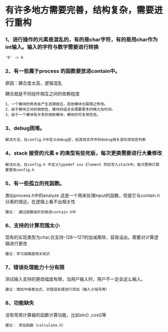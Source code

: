 # 有许多地方需要完善，结构复杂，需要进行重构

### 1、进行操作的元素是混乱的，有的是char字符，有的是用char作为int输入。输入的字符与数字需要进行转换
    '0' -> 0

### 2、有一些属于process 的函数要放进contain中。
    
原因：耦合度太高，逻辑混乱

耦合就是不同组件相互之间的依赖程度
```shell
1、一个模块的修改会产生涟漪效应，其他模块也需随之修改。
2、由于模块之间的相依性，模块的组合会需要更多的精力及时间。
3、由于一个模块有许多的相依模块，模块的可复用性低。
```

### 3、debug困难。
    解决方法，在config.h中定义debug宏，给其他文件中的debug相关语句添加宏判断

### 4、stack 接受的元素 e 的类型有些死板，每次更换需要进行大量修改
    解决办法，在config.h 中定义typedef xxx Element 然后写入stack中。每次更换只需要更改config.h

### 5、有一些孤立的死函数。
类似process.h中的analyze 这是一个用来处理input的函数，但是它与contain.h分离的很远，在逻辑上看不出相关性

    建议： 通过函数指针封装进contain.h中
    
### 6、支持的计算范围太小
现有的实现类型为char,仅支持-128～127的加减乘除，容易溢出。需要对计算逻辑进行更改

    建议：学习高精度相关知识

### 7、错误处理能力十分有限
测试输入支持的更改幅度有限，当用户输入时，用户不一定会这么输入。

    建议：增加中缀表达式、对错误处理进行添加（输入少括号等）

### 8、功能缺失
没有常用计算器的函数计算功能，比如sin() ,cos()等

    建议： 添加函数（calculate.h）
